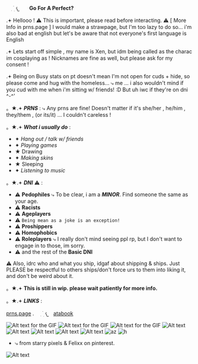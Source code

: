 ⠀ ִ  ࣪   ׅ  𐔌ㅤ **Go For A Perfect?**

.𖥔 Hellooo ! ⚠︎ This is important, please read before interacting. ⚠︎ [ More Info in prns.page ]
I would make a strawpage, but I'm too lazy to do so... i'm also bad at english but let's be aware that not everyone's first language is English

.𖥔 Lets start off simple , my name is Xen, but idm being called as the charac im cosplaying as ! Nicknames are fine as well, but please ask for my consent !

.𖥔 Being on Busy stats on pt doesn't mean I'm not open for cuds + hide, so please come and hug with the homeless... ⤷ me ... i also wouldn't mind if you cud with me when i'm sitting w/ friends! :D But uh iwc if they're on dni ^-^'

。★.𖥔 *__PRNS__* :
⤷
Any prns are fine! Doesn't matter if it's she/her , he/him , they/them , (or its/it) ... I couldn't careless !

。★.𖥔 *__What i usually do__* :
- ✦ *Hang out / talk w/ friends*
- ✦ *Playing games*
- ★ Drawing
- ✦ *Making skins*
- ★ Sleeping
- ✦ *Listening to music*

。★.𖥔 ***DNI*** ⚠︎ :
- ⚠︎ **Pedophiles** ⤷ To be clear, i am a ***MINOR***. Find someone the same as your age.
- ⚠︎ **Racists**
- ⚠︎ **Ageplayers**
- ⚠︎ `Being mean as a joke is an exception!`
- ⚠︎ **Proshippers**
- ⚠︎ **Homophobics**
- ⚠︎ **Roleplayers** ⤷ I really don't mind seeing ppl rp, but I don't want to engage in to those, im sorry.
- ⚠︎ and the rest of the **Basic DNI**

⚠︎ Also, idrc who and what you ship, idgaf about shipping & ships. Just PLEASE be respectful to others ships/don't force urs to them into liking it, and don't be weird about it.

。★.𖥔 **This is still in wip. please wait patiently for more info.**


。★.𖥔 *__LINKS__* :

[prns.page](https://en.pronouns.page/@Xe.mn0) . ⠀ ִ  ࣪   ׅ  𐔌ㅤ[atabook](https://d0zing.atabook.org/)

![Alt text for the GIF](https://ik.imagekit.io/22tifjcqh/tumblr_f668d3227c37090f2e685835c3981b6b_4c03dccc_75.gif) ![Alt text for the GIF](https://ik.imagekit.io/22tifjcqh/tumblr_cf3c17091a1c433d3f2d67af70e64caf_a7f523db_75.gif) ![Alt text for the GIF](https://ik.imagekit.io/22tifjcqh/tumblr_17d6d755a451c72450ec3c6bfff8bced_ffb275a6_75.gif) ![Alt text](https://ik.imagekit.io/22tifjcqh/6tf52x.gif) ![Alt text](https://ik.imagekit.io/22tifjcqh/cvju04.gif) ![Alt text](https://ik.imagekit.io/22tifjcqh/puz5wr.gif) ![Alt text](https://ik.imagekit.io/22tifjcqh/pu1y5m.gif) ![Alt text](https://ik.imagekit.io/22tifjcqh/bphyme.gif) ![az](https://ik.imagekit.io/22tifjcqh/ugq8ee.gif) ![h](https://ik.imagekit.io/22tifjcqh/jxkkf5.gif)
- ⤷ from starry pixels & Felixx on pinterest.



![Alt text](https://ik.imagekit.io/22tifjcqh/Untitled250_20251006121902.png)

















